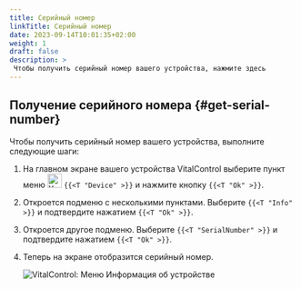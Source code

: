 ```yaml
---
title: Серийный номер
linkTitle: Серийный номер
date: 2023-09-14T10:01:35+02:00
weight: 1
draft: false
description: >
 Чтобы получить серийный номер вашего устройства, нажмите здесь
---
```

## Получение серийного номера {#get-serial-number}

Чтобы получить серийный номер вашего устройства, выполните следующие шаги:

1. На главном экране вашего устройства VitalControl выберите пункт меню <img src="/icons/device.svg" width="25" align="bottom" alt="Устройство" />  `{{<T "Device" >}}` и нажмите кнопку `{{<T "Ok" >}}`.

2. Откроется подменю с несколькими пунктами. Выберите `{{<T "Info" >}}` и подтвердите нажатием `{{<T "Ok" >}}`.

3. Откроется другое подменю. Выберите `{{<T "SerialNumber" >}}` и подтвердите нажатием `{{<T "Ok" >}}`.

4. Теперь на экране отобразится серийный номер.

   ![VitalControl: Меню Информация об устройстве](../images/serialnumber.png "Получение серийного номера")
